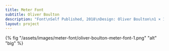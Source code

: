 ```yaml
---
title: Meter Font
subtitle: Oliver Boulton
description: "Font\nSelf Published, 2018\nDesign: Oliver Boulton\n1 × 100cm"
layout: project
---
```


{% fig "/assets/images/meter-font/oliver-boulton-meter-font-1.png" "alt" "big" %}